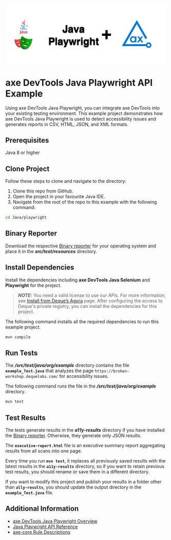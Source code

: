 ![logo](./docs/logo-java-playwright.png)

# axe DevTools Java Playwright API Example

Using axe DevTools Java Playwright, you can integrate axe DevTools into your existing testing environment. This example project demonstrates how axe DevTools Java Playwright is used to detect accessibility issues and generates reports in CSV, HTML, JSON, and XML formats.

## Prerequisites

Java 8 or higher

## Clone Project

Follow these steps to clone and navigate to the directory:
1. Clone this repo from GitHub.
2. Open the project in your favourite Java IDE.
3. Navigate from the root of the repo to this example with the following command:

```sh
cd Java/playwright
```

## Binary Reporter

Download the respective [Binary reporter](https://docs.deque.com/devtools-html/4.0.0/en/downloads#binary-reporter) for your operating system and place it in the **_src/test/resources_** directory.

## Install Dependencies

Install the dependencies including **axe DevTools Java Selenium** and **Playwright** for the project.

> **_NOTE:_**
>You need a valid license to use our APIs. For more information, see [Install from Deque’s Agora](https://docs.deque.com/devtools-html/4.0.0/en/java-install-agora) page. After configuring the access to Deque's private registry, you can install the dependencies for this project.

The following command installs all the required dependencies to run this example project.

```sh
mvn compile
```

## Run Tests

The **_/src/test/java/org/example_** directory contains the file **`example_Test.java`** that analyzes the page `https://broken-workshop.dequelabs.com/` for accessibility issues.

The following command runs the file in the **_/src/test/java/org/example_** directory.

```sh
mvn test
```

## Test Results

The tests generate results in the **_a11y-results_** directory if you have installed the [Binary reporter](https://docs.deque.com/devtools-html/4.0.0/en/downloads#binary-reporter). Otherwise, they generate only JSON results.

The **`executive-report.html`** file is an executive summary report aggregating results from all scans into one page.

Every time you run **`mvn test`**, it replaces all previously saved results with the latest results in the **`a11y-results`** directory, so if you want to retain previous test results, you should rename or save them in a different directory. 

If you want to modify this project and publish your results in a folder other than **`ally-results`**, you should update the output directory in the **`example_Test.java`** file. 

## Additional Information

- [axe DevTools Java Playwright Overview](https://docs.deque.com/devtools-html/4.0.0/en/java-test-playwright)
- [Java Playwright API Reference](https://docs.deque.com/devtools-html/4.0.0/en/java-api-playwright)
- [axe-core Rule Descriptions](https://github.com/dequelabs/axe-core/blob/master/doc/rule-descriptions.md)

